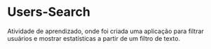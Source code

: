 # Users-Search
Atividade de aprendizado, onde foi criada uma aplicação para filtrar usuários e mostrar estatísticas a partir de um filtro de texto.
